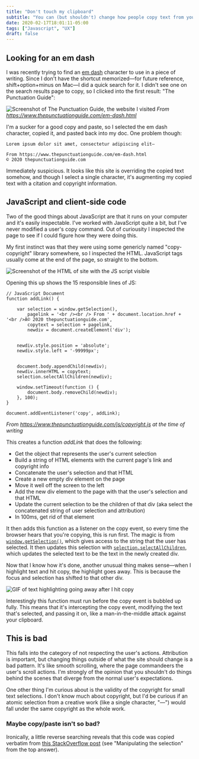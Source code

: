 ```yaml
---
title: "Don't touch my clipboard"
subtitle: "You can (but shouldn't) change how people copy text from your website."
date: 2020-02-17T18:01:11-05:00
tags: ["Javascript", "UX"]
draft: false
---
```


## Looking for an em dash

I was recently trying to find an [em dash](https://en.wikipedia.org/wiki/Dash#En_dash_versus_em_dash) character to use in a piece of writing. Since I don't have the shortcut memorized—for future reference, shift+option+minus on Mac—I did a quick search for it. I didn't see one on the search results page to copy, so I clicked into the first result: "The Punctuation Guide":

![Screenshot of The Punctuation Guide, the website I visited](the-punctuation-guide.png)
*From https://www.thepunctuationguide.com/em-dash.html*

I'm a sucker for a good copy and paste, so I selected the em dash character, copied it, and pasted back into my doc. One problem though:

```
Lorem ipsum dolor sit amet, consectetur adipiscing elit—

From https://www.thepunctuationguide.com/em-dash.html
© 2020 thepunctuationguide.com
```

Immediately suspicious. It looks like this site is overriding the copied text somehow, and though I select a single character, it's augmenting my copied text with a citation and copyright information.

## JavaScript and client-side code

Two of the good things about JavaScript are that it runs on your computer and it's easily inspectable. I've worked with JavaScript quite a bit, but I've never modified a user's copy command. Out of curiousity I inspected the page to see if I could figure how they were doing this.

My first instinct was that they were using some genericly named "copy-copyright" library somewhere, so I inspected the HTML. JavaScript tags usually come at the end of the page, so straight to the bottom.

![Screenshot of the HTML of site with the JS script visible](script-tag.png)

Opening this up shows the 15 responsible lines of JS:

```
// JavaScript Document
function addLink() {

    var selection = window.getSelection(),
        pagelink = '<br /><br /> From ' + document.location.href + '<br />Â© 2020 thepunctuationguide.com',
        copytext = selection + pagelink,
        newdiv = document.createElement('div');


    newdiv.style.position = 'absolute';
    newdiv.style.left = '-99999px';


    document.body.appendChild(newdiv);
    newdiv.innerHTML = copytext;
    selection.selectAllChildren(newdiv);

    window.setTimeout(function () {
        document.body.removeChild(newdiv);
    }, 100);
}

document.addEventListener('copy', addLink);
```
*From https://www.thepunctuationguide.com/js/copyright.js at the time of writing*

This creates a function *addLink* that does the following:

- Get the object that represents the user's current selection
- Build a string of HTML elements with the current page's link and copyright info
- Concatenate the user's selection and that HTML
- Create a new empty div element on the page
- Move it well off the screen to the left
- Add the new div element to the page with that the user's selection and that HTML
- Update the current selection to be the children of that div (aka select the concatenated string of user selection and attribution)
- In 100ms, get rid of that element

It then adds this function as a listener on the copy event, so every time the browser hears that you're copying, this is run first. The magic is from [`window.getSelection()`](https://developer.mozilla.org/en-US/docs/Web/API/Window/getSelection), which gives access to the string that the user has selected. It then updates this selection with [`selection.selectAllChildren`](https://developer.mozilla.org/en-US/docs/Web/API/Selection/selectAllChildren), which updates the selected text to be the text in the newly created div.

Now that I know how it's done, another unusual thing makes sense—when I highlight text and hit copy, the highlight goes away. This is because the focus and selection has shifted to that other div.

![GIF of text highlighting going away after I hit copy](highlight-disappears.gif)

Interestingly this function must run before the copy event is bubbled up fully. This means that it's intercepting the copy event, modifying the text that's selected, and passing it on, like a man-in-the-middle attack against your clipboard.

## This is bad

This falls into the category of not respecting the user's actions. Attribution is important, but changing things outside of what the site should change is a bad pattern. It's like smooth scrolling, where the page commandeers the user's scroll actions. I'm strongly of the opinion that you shouldn't do things behind the scenes that diverge from the normal user's expectations.

One other thing I'm curious about is the validity of the copyright for small text selections. I don't know much about copyright, but I'd be curious if an atomic selection from a creative work (like a single character, "—") would fall under the same copyright as the whole work.

### Maybe copy/paste isn't so bad?

Ironically, a little reverse searching reveals that this code was copied verbatim from [this StackOverflow post](https://stackoverflow.com/questions/2026335/how-to-add-extra-info-to-copied-web-text?rq=1) (see "Manipulating the selection" from the top answer).
